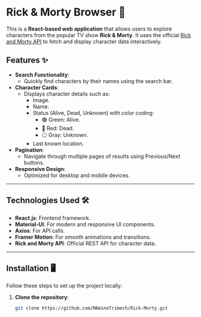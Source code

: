 # Rick & Morty Browser 🌌

This is a **React-based web application** that allows users to explore characters from the popular TV show **Rick & Morty**. It uses the official [Rick and Morty API](https://rickandmortyapi.com/documentation) to fetch and display character data interactively.

## Features ✨

- **Search Functionality**:
  - Quickly find characters by their names using the search bar.
- **Character Cards**:
  - Displays character details such as:
    - Image.
    - Name.
    - Status (Alive, Dead, Unknown) with color coding:
      - 🟢 Green: Alive.
      - 🔴 Red: Dead.
      - ⚪ Gray: Unknown.
    - Last known location.
- **Pagination**:
  - Navigate through multiple pages of results using Previous/Next buttons.
- **Responsive Design**:
  - Optimized for desktop and mobile devices.

---

## Technologies Used 🛠️

- **React.js**: Frontend framework.
- **Material-UI**: For modern and responsive UI components.
- **Axios**: For API calls.
- **Framer Motion**: For smooth animations and transitions.
- **Rick and Morty API**: Official REST API for character data.

---

## Installation 🖥️

Follow these steps to set up the project locally:

1. **Clone the repository**:
   ```bash
   git clone https://github.com/MAmineTrimech/Rick-Morty.git
